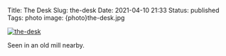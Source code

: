 Title: The Desk
Slug: the-desk
Date: 2021-04-10 21:33
Status: published
Tags: photo
image: {photo}the-desk.jpg

[![the-desk]({photo}the-desk.jpg "the-desk")]({static}/pic/the-desk.jpg)

Seen in an old mill nearby.
